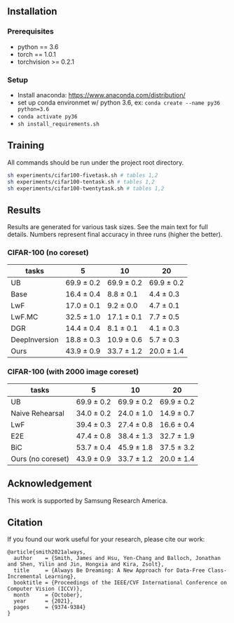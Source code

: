 ## Installation

### Prerequisites
* python == 3.6
* torch == 1.0.1
* torchvision >= 0.2.1

### Setup
 * Install anaconda: https://www.anaconda.com/distribution/
 * set up conda environmet w/ python 3.6, ex: `conda create --name py36 python=3.6`
 * `conda activate py36`
 * `sh install_requirements.sh`

## Training
All commands should be run under the project root directory.

```bash
sh experiments/cifar100-fivetask.sh # tables 1,2
sh experiments/cifar100-tentask.sh # tables 1,2
sh experiments/cifar100-twentytask.sh # tables 1,2
```

## Results
Results are generated for various task sizes. See the main text for full details. Numbers represent final accuracy in three runs (higher the better). 

### CIFAR-100 (no coreset)
tasks | 5 | 10 | 20
--- | --- | --- | ---
UB | 69.9 ± 0.2 | 69.9 ± 0.2 | 69.9 ± 0.2
Base | 16.4 ± 0.4 | 8.8 ± 0.1 | 4.4 ± 0.3
LwF | 17.0 ± 0.1 | 9.2 ± 0.0 | 4.7 ± 0.1
LwF.MC | 32.5 ± 1.0 | 17.1 ± 0.1 | 7.7 ± 0.5
DGR | 14.4 ± 0.4 | 8.1 ± 0.1 | 4.1 ± 0.3
DeepInversion | 18.8 ± 0.3 | 10.9 ± 0.6 | 5.7 ± 0.3
Ours | 43.9 ± 0.9 | 33.7 ± 1.2 | 20.0 ± 1.4

### CIFAR-100 (with 2000 image coreset)
tasks | 5 | 10 | 20
--- | --- | --- | ---
UB | 69.9 ± 0.2 | 69.9 ± 0.2 | 69.9 ± 0.2
Naive Rehearsal | 34.0 ± 0.2 | 24.0 ± 1.0 | 14.9 ± 0.7
LwF | 39.4 ± 0.3 | 27.4 ± 0.8 | 16.6 ± 0.4
E2E | 47.4 ± 0.8 | 38.4 ± 1.3 | 32.7 ± 1.9
BiC | 53.7 ± 0.4 | 45.9 ± 1.8 | 37.5 ± 3.2
Ours (no coreset) | 43.9 ± 0.9 | 33.7 ± 1.2 | 20.0 ± 1.4

## Acknowledgement
This work is supported by Samsung Research America.

## Citation
If you found our work useful for your research, please cite our work:

    @article{smith2021always,
      author    = {Smith, James and Hsu, Yen-Chang and Balloch, Jonathan and Shen, Yilin and Jin, Hongxia and Kira, Zsolt},
      title     = {Always Be Dreaming: A New Approach for Data-Free Class-Incremental Learning},
      booktitle = {Proceedings of the IEEE/CVF International Conference on Computer Vision (ICCV)},
      month     = {October},
      year      = {2021},
      pages     = {9374-9384}
    }

[James Smith]: https://jamessealesmith.github.io/
[Jonathan Balloch]: https://jballoch.com/
[Zsolt Kira]: https://www.cc.gatech.edu/~zk15/
[arXiv]: https://arxiv.org/abs/2106.09701
[pdf]: https://openaccess.thecvf.com/content/ICCV2021/papers/Smith_Always_Be_Dreaming_A_New_Approach_for_Data-Free_Class-Incremental_Learning_ICCV_2021_paper.pdf
[project]: https://jamessealesmith.github.io/project/dfcil/
[cifar]: https://www.cs.toronto.edu/~kriz/cifar.html
